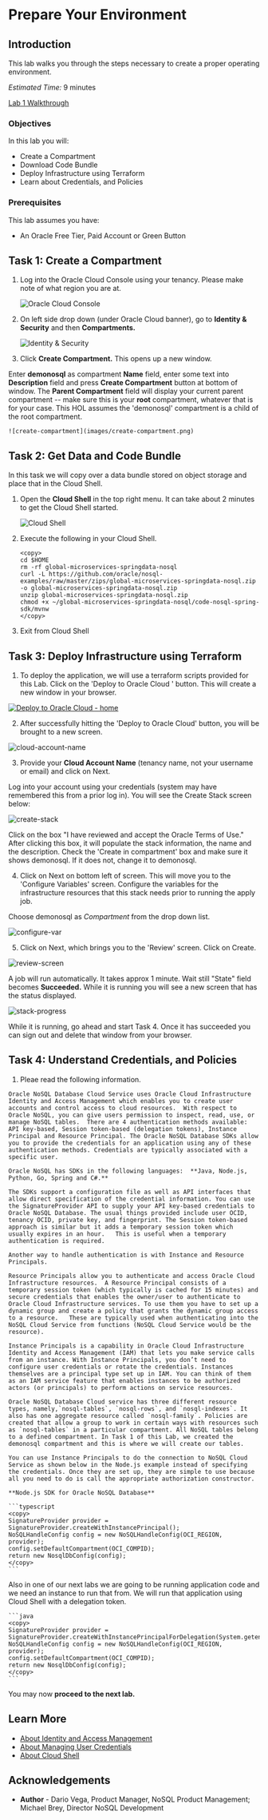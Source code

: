 # Prepare Your Environment

## Introduction

This lab walks you through the steps necessary to create a proper operating environment.

_Estimated Time:_ 9 minutes

[Lab 1 Walkthrough](videohub:1_f6tvezjm)

### Objectives

In this lab you will:
* Create a Compartment
* Download Code Bundle
* Deploy Infrastructure using Terraform
* Learn about Credentials, and Policies

### Prerequisites

This lab assumes you have:

* An Oracle Free Tier, Paid Account or Green Button


## Task 1: Create a Compartment

1. Log into the Oracle Cloud Console using your tenancy. Please make note of
what region you are at.

    ![Oracle Cloud Console](images/home-page.png)

2. On left side drop down (under Oracle Cloud banner), go to **Identity & Security**
and then **Compartments.**

    ![Identity & Security](https://oracle-livelabs.github.io/common/images/console/id-compartment.png)

3. Click **Create Compartment.** This opens up a new window.

  Enter **demonosql** as compartment **Name** field, enter some text into **Description**
  field and press **Create Compartment** button at bottom of window.
  The **Parent Compartment** field will display your current parent compartment --
  make sure this is your **root** compartment, whatever that is for your case.
  This HOL assumes the 'demonosql' compartment is a child of the root compartment.

    ![create-compartment](images/create-compartment.png)

## Task 2: Get Data and Code Bundle

In this task we will copy over a data bundle stored on object storage and
place that in the Cloud Shell.

1. Open the **Cloud Shell** in the top right menu. It can take about 2 minutes
to get the Cloud Shell started.

    ![Cloud Shell](https://oracle-livelabs.github.io/common/images/console/cloud-shell.png)

2. Execute the following in your Cloud Shell.

    ```shell
    <copy>
    cd $HOME
    rm -rf global-microservices-springdata-nosql
    curl -L https://github.com/oracle/nosql-examples/raw/master/zips/global-microservices-springdata-nosql.zip -o global-microservices-springdata-nosql.zip
    unzip global-microservices-springdata-nosql.zip
    chmod +x ~/global-microservices-springdata-nosql/code-nosql-spring-sdk/mvnw
    </copy>
    ```

3. Exit from Cloud Shell

## Task 3: Deploy Infrastructure using Terraform

1. To deploy the application, we will use a terraform scripts provided for this Lab. Click on the 'Deploy to Oracle Cloud ' button.  This will create a new window in your browser.

  [![Deploy to Oracle Cloud - home](https://oci-resourcemanager-plugin.plugins.oci.oraclecloud.com/latest/deploy-to-oracle-cloud.svg)](https://cloud.oracle.com/resourcemanager/stacks/create?zipUrl=https://github.com/oracle/nosql-examples/raw/master/zips/global-microservices-springdata-nosql.zip)

2. After successfully hitting the 'Deploy to Oracle Cloud' button, you will be brought to a new screen.

  ![cloud-account-name](images/cloud-account-name.png)


3. Provide your **Cloud Account Name** (tenancy name, not your username or email) and click on Next.

  Log into your account using your credentials (system may have remembered this from a prior log in).  You will see the Create Stack screen below:

  ![create-stack](images/create-stack.png)

  Click on the box "I have reviewed and accept the Oracle Terms of Use."  After clicking this box, it will populate the stack information, the name and the description.  Check the 'Create in compartment' box and make sure it shows demonosql.   If it does not, change it to demonosql.  

4. Click on Next on bottom left of screen.  This will move you to the 'Configure Variables' screen. Configure the variables for the infrastructure resources that this stack needs prior to running the apply job.

  Choose demonosql as _Compartment_  from the drop down list.

  ![configure-var](images/configure-var.png)

5. Click on Next, which brings you to the 'Review' screen.  Click on Create.

  ![review-screen](images/review-screen.png)

  A job will run automatically. It takes approx 1 minute. Wait still "State" field becomes **Succeeded.**  While it is running you will see a new screen that has the status displayed.   

  ![stack-progress](images/stack-progress.png)

  While it is running, go ahead and start Task 4. Once it has succeeded you can sign out and  delete that window from your browser.

## Task 4: Understand Credentials, and Policies

  1. Pleae read the following information.

    Oracle NoSQL Database Cloud Service uses Oracle Cloud Infrastructure Identity and Access Management which enables you to create user accounts and control access to cloud resources.  With respect to Oracle NoSQL, you can give users permission to inspect, read, use, or manage NoSQL tables.  There are 4 authentication methods available: API key-based, Session token-based (delegation tokens), Instance Principal and Resource Principal. The Oracle NoSQL Database SDKs allow you to provide the credentials for an application using any of these authentication methods. Credentials are typically associated with a specific user.

    Oracle NoSQL has SDKs in the following languages:  **Java, Node.js, Python, Go, Spring and C#.**

    The SDKs support a configuration file as well as API interfaces that allow direct specification of the credential information. You can use the SignatureProvider API to supply your API key-based credentials to Oracle NoSQL Database. The usual things provided include user OCID, tenancy OCID, private key, and fingerprint. The Session token-based approach is similar but it adds a temporary session token which usually expires in an hour.   This is useful when a temporary authentication is required.

    Another way to handle authentication is with Instance and Resource Principals.

    Resource Principals allow you to authenticate and access Oracle Cloud Infrastructure resources.  A Resource Principal consists of a temporary session token (which typically is cached for 15 minutes) and secure credentials that enables the owner/user to authenticate to Oracle Cloud Infrastructure services. To use them you have to set up a dynamic group and create a policy that grants the dynamic group access to a resource.   These are typically used when authenticating into the NoSQL Cloud Service from functions (NoSQL Cloud Service would be the resource).

    Instance Principals is a capability in Oracle Cloud Infrastructure Identity and Access Management (IAM) that lets you make service calls from an instance. With Instance Principals, you don’t need to configure user credentials or rotate the credentials. Instances themselves are a principal type set up in IAM. You can think of them as an IAM service feature that enables instances to be authorized actors (or principals) to perform actions on service resources.

    Oracle NoSQL Database Cloud service has three different resource types, namely,`nosql-tables`, `nosql-rows`, and `nosql-indexes`. It also has one aggregate resource called `nosql-family`. Policies are created that allow a group to work in certain ways with resources such as `nosql-tables` in a particular compartment. All NoSQL tables belong to a defined compartment. In Task 1 of this Lab, we created the demonosql compartment and this is where we will create our tables.

    You can use Instance Principals to do the connection to NoSQL Cloud Service as shown below in the Node.js example instead of specifying the credentials. Once they are set up, they are simple to use because all you need to do is call the appropriate authorization constructor.

    **Node.js SDK for Oracle NoSQL Database**

    ```typescript
    <copy>
    SignatureProvider provider = SignatureProvider.createWithInstancePrincipal();
    NoSQLHandleConfig config = new NoSQLHandleConfig(OCI_REGION, provider);
    config.setDefaultCompartment(OCI_COMPID);
    return new NosqlDbConfig(config);
    </copy>
    ```

   Also in one of our next labs we are going to be running application code and we need an instance to run that from. We will run that application using Cloud Shell with a delegation token.

    ```java
    <copy>
    SignatureProvider provider = SignatureProvider.createWithInstancePrincipalForDelegation(System.getenv("OCI_obo_token"));
    NoSQLHandleConfig config = new NoSQLHandleConfig(OCI_REGION, provider);
    config.setDefaultCompartment(OCI_COMPID);
    return new NosqlDbConfig(config);
    </copy>
    ```

   You may now **proceed to the next lab.**

## Learn More

* [About Identity and Access Management](https://docs.oracle.com/en-us/iaas/Content/Identity/Concepts/overview.htm)
* [About Managing User Credentials](https://docs.oracle.com/en-us/iaas/Content/Identity/Tasks/managingcredentials.htm)
* [About Cloud Shell](https://docs.oracle.com/en-us/iaas/Content/API/Concepts/cloudshellintro.htm)


## Acknowledgements
* **Author** - Dario Vega, Product Manager, NoSQL Product Management; Michael Brey, Director NoSQL Development
